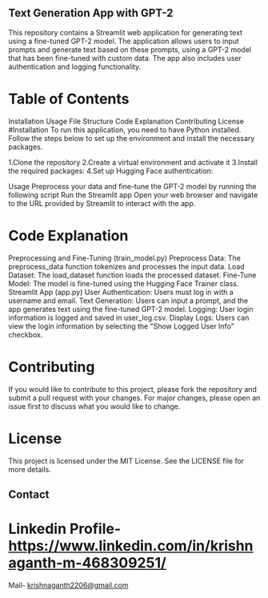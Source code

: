 ## Text Generation App with GPT-2
This repository contains a Streamlit web application for generating text using a fine-tuned GPT-2 model. The application allows users to input prompts and generate text based on these prompts, using a GPT-2 model that has been fine-tuned with custom data. The app also includes user authentication and logging functionality.

# Table of Contents
Installation
Usage
File Structure
Code Explanation
Contributing
License
#Installation
To run this application, you need to have Python installed. Follow the steps below to set up the environment and install the necessary packages.

1.Clone the repository
2.Create a virtual environment and activate it
3.Install the required packages:
4.Set up Hugging Face authentication:

Usage
Preprocess your data and fine-tune the GPT-2 model by running the following script
Run the Streamlit app
Open your web browser and navigate to the URL provided by Streamlit to interact with the app.

# Code Explanation
Preprocessing and Fine-Tuning (train_model.py)
Preprocess Data: The preprocess_data function tokenizes and processes the input data.
Load Dataset: The load_dataset function loads the processed dataset.
Fine-Tune Model: The model is fine-tuned using the Hugging Face Trainer class.
Streamlit App (app.py)
User Authentication: Users must log in with a username and email.
Text Generation: Users can input a prompt, and the app generates text using the fine-tuned GPT-2 model.
Logging: User login information is logged and saved in user_log.csv.
Display Logs: Users can view the login information by selecting the "Show Logged User Info" checkbox.

# Contributing
If you would like to contribute to this project, please fork the repository and submit a pull request with your changes. For major changes, please open an issue first to discuss what you would like to change.

# License
This project is licensed under the MIT License. See the LICENSE file for more details.
## Contact 
# Linkedin Profile- https://www.linkedin.com/in/krishnaganth-m-468309251/
Mail- krishnaganth2206@gmail.com
